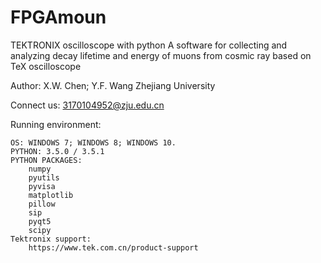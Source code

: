 # FPGAmoun
TEKTRONIX oscilloscope with python
A software for collecting and analyzing decay lifetime and energy of muons from cosmic ray based on TeX oscilloscope

Author: X.W. Chen; Y.F. Wang
Zhejiang University

Connect us: 3170104952@zju.edu.cn

Running environment:

    OS: WINDOWS 7; WINDOWS 8; WINDOWS 10.
    PYTHON: 3.5.0 / 3.5.1
    PYTHON PACKAGES:
        numpy
        pyutils
        pyvisa
        matplotlib
        pillow
        sip
        pyqt5
        scipy
    Tektronix support:
        https://www.tek.com.cn/product-support
